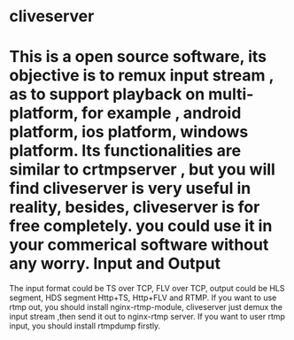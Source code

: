 cliveserver
===========
 This is a open source software, its objective is to remux input stream , as to support playback
on multi-platform, for example , android platform, ios platform, windows platform.
 Its functionalities are similar to crtmpserver , but you will find cliveserver is very useful in reality,
besides, cliveserver is for free completely. you could use it in your commerical software without any worry.
Input and Output
=========
  The input format could be TS over TCP, FLV over TCP, output could be HLS segment, HDS segment
Http+TS, Http+FLV and RTMP.
 If you want to use rtmp out, you should install nginx-rtmp-module, cliveserver just demux the input
stream ,then send it out to nginx-rtmp server.
 If you want to user rtmp input, you should install rtmpdump firstly. 
